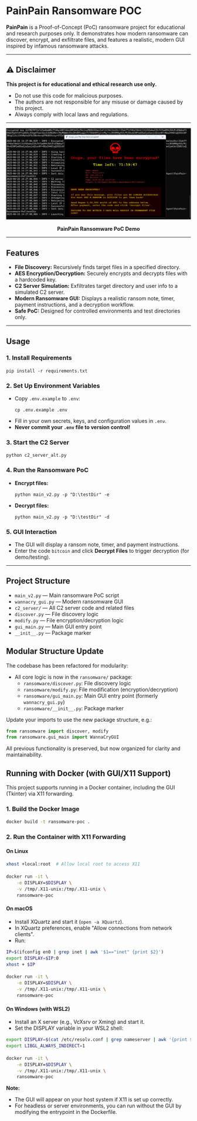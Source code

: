 # PainPain Ransomware POC

**PainPain** is a Proof-of-Concept (PoC) ransomware project for educational and research purposes only. It demonstrates how modern ransomware can discover, encrypt, and exfiltrate files, and features a realistic, modern GUI inspired by infamous ransomware attacks.

---

## ⚠️ Disclaimer
**This project is for educational and ethical research use only.**
- Do not use this code for malicious purposes.
- The authors are not responsible for any misuse or damage caused by this project.
- Always comply with local laws and regulations.

---

![PainPain Ransomware PoC Demo](web/assets/demo.png)
<p align="center"><b>PainPain Ransomware PoC Demo</b></p>

---
## Features
- **File Discovery:** Recursively finds target files in a specified directory.
- **AES Encryption/Decryption:** Securely encrypts and decrypts files with a hardcoded key.
- **C2 Server Simulation:** Exfiltrates target directory and user info to a simulated C2 server.
- **Modern Ransomware GUI:** Displays a realistic ransom note, timer, payment instructions, and a decryption workflow.
- **Safe PoC:** Designed for controlled environments and test directories only.

---

## Usage
### 1. Install Requirements
```
pip install -r requirements.txt
```

### 2. Set Up Environment Variables
- Copy `.env.example` to `.env`:
  ```
  cp .env.example .env
  ```
- Fill in your own secrets, keys, and configuration values in `.env`.
- **Never commit your `.env` file to version control!**

### 3. Start the C2 Server
```
python c2_server_alt.py
```

### 4. Run the Ransomware PoC
- **Encrypt files:**
  ```
  python main_v2.py -p "D:\testDir" -e
  ```
- **Decrypt files:**
  ```
  python main_v2.py -p "D:\testDir" -d
  ```

### 5. GUI Interaction
- The GUI will display a ransom note, timer, and payment instructions.
- Enter the code `bitcoin` and click **Decrypt Files** to trigger decryption (for demo/testing).

---

## Project Structure
- `main_v2.py` — Main ransomware PoC script
- `wannacry_gui.py` — Modern ransomware GUI
- `c2_server/` — All C2 server code and related files
- `discover.py` — File discovery logic
- `modify.py` — File encryption/decryption logic
- `gui_main.py` — Main GUI entry point
- `__init__.py` — Package marker

## Modular Structure Update

The codebase has been refactored for modularity:

- All core logic is now in the `ransomware/` package:
  - `ransomware/discover.py`: File discovery logic
  - `ransomware/modify.py`: File modification (encryption/decryption)
  - `ransomware/gui_main.py`: Main GUI entry point (formerly `wannacry_gui.py`)
  - `ransomware/__init__.py`: Package marker

Update your imports to use the new package structure, e.g.:

```python
from ransomware import discover, modify
from ransomware.gui_main import WannaCryGUI
```

All previous functionality is preserved, but now organized for clarity and maintainability.

## Running with Docker (with GUI/X11 Support)

This project supports running in a Docker container, including the GUI (Tkinter) via X11 forwarding.

### 1. Build the Docker Image

```sh
docker build -t ransomware-poc .
```

### 2. Run the Container with X11 Forwarding

#### **On Linux**

```sh
xhost +local:root  # Allow local root to access X11

docker run -it \
    -e DISPLAY=$DISPLAY \
    -v /tmp/.X11-unix:/tmp/.X11-unix \
    ransomware-poc
```

#### **On macOS**
- Install XQuartz and start it (`open -a XQuartz`).
- In XQuartz preferences, enable "Allow connections from network clients".
- Run:

```sh
IP=$(ifconfig en0 | grep inet | awk '$1=="inet" {print $2}')
export DISPLAY=$IP:0
xhost + $IP

docker run -it \
    -e DISPLAY=$DISPLAY \
    -v /tmp/.X11-unix:/tmp/.X11-unix \
    ransomware-poc
```

#### **On Windows (with WSL2)**
- Install an X server (e.g., VcXsrv or Xming) and start it.
- Set the DISPLAY variable in your WSL2 shell:

```sh
export DISPLAY=$(cat /etc/resolv.conf | grep nameserver | awk '{print $2}'):0.0
export LIBGL_ALWAYS_INDIRECT=1

docker run -it \
    -e DISPLAY=$DISPLAY \
    -v /tmp/.X11-unix:/tmp/.X11-unix \
    ransomware-poc
```

**Note:**
- The GUI will appear on your host system if X11 is set up correctly.
- For headless or server environments, you can run without the GUI by modifying the entrypoint in the Dockerfile.